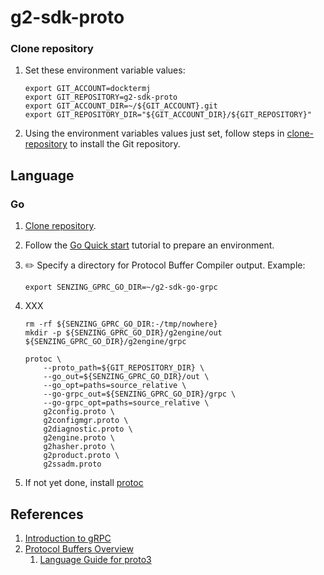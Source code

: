 # g2-sdk-proto



### Clone repository

1. Set these environment variable values:

    ```console
    export GIT_ACCOUNT=docktermj
    export GIT_REPOSITORY=g2-sdk-proto
    export GIT_ACCOUNT_DIR=~/${GIT_ACCOUNT}.git
    export GIT_REPOSITORY_DIR="${GIT_ACCOUNT_DIR}/${GIT_REPOSITORY}"
    ```

1. Using the environment variables values just set, follow steps in [clone-repository](https://github.com/Senzing/knowledge-base/blob/main/HOWTO/clone-repository.md) to install the Git repository.

## Language

### Go

1. [Clone repository](#clone-repository).
1. Follow the
   [Go Quick start](https://grpc.io/docs/languages/go/quickstart/)
   tutorial to prepare an environment.
1. :pencil2: Specify a directory for Protocol Buffer Compiler output.
   Example:

    ```console
    export SENZING_GPRC_GO_DIR=~/g2-sdk-go-grpc
    ```

1. XXX

    ```console
    rm -rf ${SENZING_GPRC_GO_DIR:-/tmp/nowhere}
    mkdir -p ${SENZING_GPRC_GO_DIR}/g2engine/out ${SENZING_GPRC_GO_DIR}/g2engine/grpc

    protoc \
        --proto_path=${GIT_REPOSITORY_DIR} \
        --go_out=${SENZING_GPRC_GO_DIR}/out \
        --go_opt=paths=source_relative \
        --go-grpc_out=${SENZING_GPRC_GO_DIR}/grpc \
        --go-grpc_opt=paths=source_relative \
        g2config.proto \
        g2configmgr.proto \
        g2diagnostic.proto \
        g2engine.proto \
        g2hasher.proto \
        g2product.proto \
        g2ssadm.proto

    ```


1. If not yet done, install [protoc](https://grpc.io/docs/protoc-installation/)

## References

1. [Introduction to gRPC](https://grpc.io/docs/what-is-grpc/introduction/)
1. [Protocol Buffers Overview](https://developers.google.com/protocol-buffers/docs/overview)
    1. [Language Guide for proto3](https://developers.google.com/protocol-buffers/docs/proto3)
